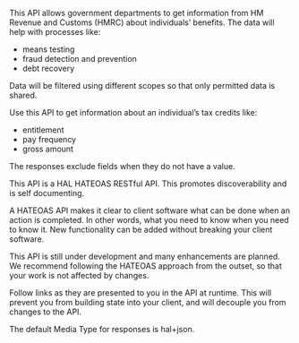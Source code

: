 This API allows government departments to get information from HM Revenue and Customs (HMRC) about individuals’ benefits. The data will help with processes like:
* means testing
* fraud detection and prevention
* debt recovery

Data will be filtered using different scopes so that only permitted data is shared.

Use this API to get information about an individual’s tax credits like:
* entitlement
* pay frequency
* gross amount 

The responses exclude fields when they do not have a value. 

This API is a HAL HATEOAS RESTful API. This promotes discoverability and is self documenting.

A HATEOAS API makes it clear to client software what can be done when an action is completed. In other words, what you need to know when you need to know it. New functionality can be added without breaking your client software.

This API is still under development and many enhancements are planned. We recommend following the HATEOAS approach from the outset, so that your work is not affected by changes.

Follow links as they are presented to you in the API at runtime. This will prevent you from building state into your client, and will decouple you from changes to the API.

The default Media Type for responses is hal+json. 